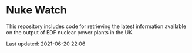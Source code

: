 # Nuke Watch

This repository includes code for retrieving the latest information available on the output of EDF nuclear power plants in the UK.

Last updated: 2021-06-20 22:06